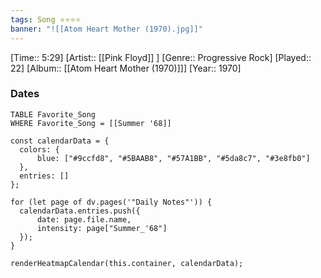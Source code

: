 ```yaml
---
tags: Song ⭐⭐⭐⭐ 
banner: "![[Atom Heart Mother (1970).jpg]]"
---
```

[Time:: 5:29]
[Artist:: [[Pink Floyd]] ]
[Genre:: Progressive Rock]
[Played:: 22]
[Album:: [[Atom Heart Mother (1970)]]]
[Year:: 1970]
### Dates
````dataview
TABLE Favorite_Song
WHERE Favorite_Song = [[Summer '68]]
````
  ```dataviewjs
const calendarData = { 
	colors: { 
		blue: ["#9ccfd8", "#5BAAB8", "#57A1BB", "#5da8c7", "#3e8fb0"] 
	}, 
	entries: [] 
}; 

for (let page of dv.pages('"Daily Notes"')) { 
	calendarData.entries.push({ 
		date: page.file.name, 
		intensity: page["Summer_'68"]
	}); 
} 

renderHeatmapCalendar(this.container, calendarData);
```
